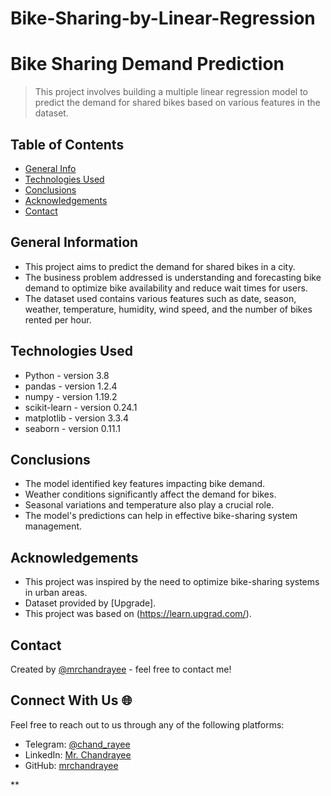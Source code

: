 # Bike-Sharing-by-Linear-Regression

# Bike Sharing Demand Prediction

> This project involves building a multiple linear regression model to predict the demand for shared bikes based on various features in the dataset.

## Table of Contents
* [General Info](#general-information)
* [Technologies Used](#technologies-used)
* [Conclusions](#conclusions)
* [Acknowledgements](#acknowledgements)
* [Contact](#contact)

## General Information
- This project aims to predict the demand for shared bikes in a city.
- The business problem addressed is understanding and forecasting bike demand to optimize bike availability and reduce wait times for users.
- The dataset used contains various features such as date, season, weather, temperature, humidity, wind speed, and the number of bikes rented per hour.

## Technologies Used
- Python - version 3.8
- pandas - version 1.2.4
- numpy - version 1.19.2
- scikit-learn - version 0.24.1
- matplotlib - version 3.3.4
- seaborn - version 0.11.1

## Conclusions
- The model identified key features impacting bike demand.
- Weather conditions significantly affect the demand for bikes.
- Seasonal variations and temperature also play a crucial role.
- The model's predictions can help in effective bike-sharing system management.

## Acknowledgements
- This project was inspired by the need to optimize bike-sharing systems in urban areas.
- Dataset provided by [Upgrade].
- This project was based on (https://learn.upgrad.com/).

## Contact
Created by [@mrchandrayee](https://github.com/mrchandrayee) - feel free to contact me!

## Connect With Us 🌐

Feel free to reach out to us through any of the following platforms:

- Telegram: [@chand_rayee](https://t.me/chand_rayee)
- LinkedIn: [Mr. Chandrayee](https://www.linkedin.com/in/mrchandrayee/)
- GitHub: [mrchandrayee](https://github.com/mrchandrayee)

**
